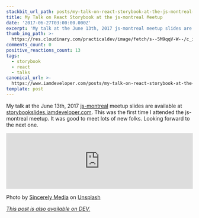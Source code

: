 ```yaml
---
stackbit_url_path: posts/my-talk-on-react-storybook-at-the-js-montreal-meetup-2598
title: My Talk on React Storybook at the js-montreal Meetup
date: '2017-06-27T03:00:00.000Z'
excerpt: 'My talk at the June 13th, 2017 js-montreal meetup slides are available at...'
thumb_img_path: >-
  https://res.cloudinary.com/practicaldev/image/fetch/s--5M9qqV-W--/c_imagga_scale,f_auto,fl_progressive,h_420,q_auto,w_1000/https://thepracticaldev.s3.amazonaws.com/i/7ss87wh6suac1t8n4gz6.jpg
comments_count: 0
positive_reactions_count: 13
tags:
  - storybook
  - react
  - talks
canonical_url: >-
  https://www.iamdeveloper.com/posts/my-talk-on-react-storybook-at-the-js-montreal-meetup-2598/
template: post
---
```



My talk at the June 13th, 2017 [js-montreal](http://js-montreal.org) meetup slides are available at [storybookslides.iamdeveloper.com](https://storybookslides.iamdeveloper.com). This was the first time I attended the js-montreal meetup. It was good to meet lots of new folks. Looking forward to the next one.


<iframe class="liquidTag" src="https://dev.to/embed/github?args=https%3A%2F%2Fgithub.com%2Fnickytonline%2Fjs-montreal-storybook-talk-2017-06-13" style="border: 0; width: 100%;"></iframe>


Photo by [Sincerely Media](https://unsplash.com/@sincerelymedia?utm_source=unsplash&utm_medium=referral&utm_content=creditCopyText) on [Unsplash](https://unsplash.com/?utm_source=unsplash&utm_medium=referral&utm_content=creditCopyText)

*[This post is also available on DEV.](https://dev.to/nickytonline/my-talk-on-react-storybook-at-the-js-montreal-meetup-2598)*


<script>
const parent = document.getElementsByTagName('head')[0];
const script = document.createElement('script');
script.type = 'text/javascript';
script.src = 'https://cdnjs.cloudflare.com/ajax/libs/iframe-resizer/4.1.1/iframeResizer.min.js';
script.charset = 'utf-8';
script.onload = function() {
    window.iFrameResize({}, '.liquidTag');
};
parent.appendChild(script);
</script>    

